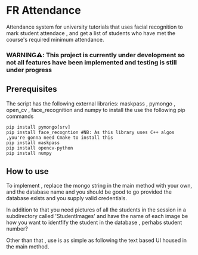 # FR Attendance

Attendance system for university tutorials that uses facial recognition to mark student attendace , and get a list of students who have met the course's required minimum attendance.
### WARNING⚠️: This project is currently under development so not all features have been implemented and testing is still under progress 

## Prerequisites

The script has the following external libraries: maskpass , pymongo , open_cv , face_recognition and numpy to install the use the following pip commands 
```
pip install pymongo[srv]
pip install face_recogntion #NB: As this library uses C++ algos ,you're gonna need Cmake to install this
pip install maskpass
pip install opencv-python
pip install numpy
```

## How to use 

To implement , replace the mongo string in the main method with your own, and the database name and you should be good to go provided the database exists and you supply valid credentials. 

In addition to that you need pictures of all the students in the session in a subdirectory called 'StudentImages' and have the name of each image be how you want to identfify the student in the database , perhabs student number? 

Other than that , use is as simple as following the text based UI housed in the main method. 
